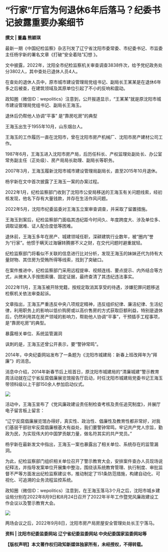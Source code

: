 # “行家”厅官为何退休6年后落马？纪委书记披露重要办案细节

**撰文 | 董鑫 熊颖琪**

最新一期《中国纪检监察》杂志刊发了辽宁省沈阳市委常委、市纪委书记、市监委主任杨宇新的署名文章《打破“安全着陆”幻想 》。

文中披露，2022年，沈阳全市纪检监察机关审查调查3838件次，给予党纪政务处分3802人，其中查处已退休人员4人。

在查处的退休人员中，原市城市建设管理局党组书记、副局长王某某是在退休6年多之后被查，在建筑领域及其原单位引起了不小的反响和震动。

政知圈（微信ID：wepolitics）注意到，公开报道显示，“王某某”就是原沈阳市城市建设管理局党组书记、副局长王海玉。

退休后仍帮他人协调“平事” 是“靠房吃房”的典型

王海玉出生于1955年10月，山东烟台人。

王海玉的工作履历一直在沈阳市，曾在沈阳市房产机械厂、沈阳市房产建材公司工作。

1987年6月，王海玉进入沈阳市房产局，后历任科长、产权监理处副处长、办公室常务副主任（正处级）、房产局局长助理、副局长等职务。

2007年3月，王海玉履新沈阳市城市建设管理局副局长，直至2015年10月退休。

杨宇新在文中首次披露了王海玉一案的办案过程。

2022年1月，纪检监察部门收到了沈阳市公安局移送的王海玉有关问题线索，经初核发现，他名下存有大量钱款，并存在生活作风问题。

2022年5月，沈阳市纪委监委对王海玉立案审查调查，并采取了留置措施。

王海玉到案后，纪检监察部门面临其违纪距今时间久、年度跨度大、涉及单位多、调取证据难、证人配合度低等困难。

退休前，王海玉多年在房产、城建领域任职，深耕建筑行业数年，被“圈内”誉为“行家”。他惯于瞒天过海辗转腾挪不义之财，在交代问题时避重就轻。

纪检监察部门将看似不关联的信息进行比对分析，发现王海玉的妹妹还代为持有大量财物、其住房为受贿所得等线索，找到了突破口。

在案件推进中，纪检监察部门采用远程提审、视频连线、要点提示、内外结合等方式，从微末入手按图索骥、固定证据，最终查清了其违纪违法事实。

2022年11月，王海玉被开除党籍，按规定取消其享受的待遇，涉嫌犯罪问题移送检察机关依法审查起诉。

文章指出，王海玉严重违反中央八项规定精神，违反组织纪律、廉洁纪律、生活纪律，利用职务上的影响以低价购房或以高价售房的方式获取巨额利益，特别是退休后，仍然利用其在房产领域的影响力，帮助他人协调“平事”，干预插手工程事项，是“靠房吃房”的典型。

暴露相关单位、系统监管漏洞

讽刺的是，王海玉还曾公开表示，要“警钟常鸣”。

2014年，中央纪委网站发布了一条题为《沈阳市城建局：新春上班改拜年为“拜廉”》的消息。

消息中介绍，2014年新春节后上班首日，原沈阳市城建局的“清廉城建”警示教育周活动就在辽宁省反腐倡廉展览馆报告厅启动，时任沈阳市城建局党委书记王海玉带领科级以上干部150余人参加启动仪式。

![](https://inews.gtimg.com/news_bt/OzrP7TlxrI4yELgVXvjxiBEM2tvYraYzNbndoanfuv7OEAA/1000)

活动中，王海玉宣布了《党风廉政建设责任制检查考核及责任追究制度》，并展厅电子留言板上留言：

“辽宁反腐倡廉展览馆办得好，真实性、政治性、倡廉性及教育性都非常好，对我们基层干部驻牢反腐倡廉根基大有益处，我们要警钟常鸣，牢记共产党人宗旨，勤政为民，为实现伟大的中国梦贡献力量，做名符其实的共产党员。”

杨宇新在最新发文中指出，王海玉一案也暴露出了相关单位、系统存在的监管漏洞。

为此，纪检监察部门组织相关单位召开了警示教育大会，安排案件查办人员现场说纪释法，并指导发案单位开展集中整治，围绕该系统教育管理、执行制度、审批监督不严等方面发出纪检监察建议书，推动制定了151条防范措施，构建自动化、可视化、可追溯的业务流程监控系统。

政知圈（微信ID：wepolitics）注意到，在王海玉落马3个月之后，沈阳市城乡建设局分别在2022年8月9日和8月24日召开了2022年半年工作暨党风廉政建设工作会议以及警示教育大会。

![](https://inews.gtimg.com/news_bt/OrqkEqEdbfA5tDTZ4yfjQKqpzo4DgIJUkgC5RostEapXIAA/1000)

两场会议之后，2022年9月8日，沈阳市房产局房屋安全管理处处长王宁落马。

**资料 | 沈阳市纪委监委网站 辽宁省纪委监委网站 中央纪委国家监委网站等**

**【版权声明】本文著作权归政知新媒体独家所有，未经授权，不得转载。**

